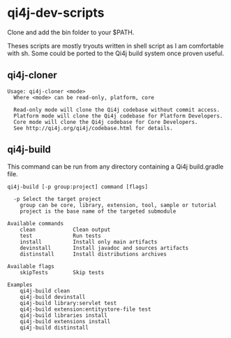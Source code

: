 # qi4j-dev-scripts

Clone and add the bin folder to your $PATH.

Theses scripts are mostly tryouts written in shell script as I am comfortable with sh.
Some could be ported to the Qi4j build system once proven useful.

## qi4j-cloner

    Usage: qi4j-cloner <mode>
      Where <mode> can be read-only, platform, core

      Read-only mode will clone the Qi4j codebase without commit access.
      Platform mode will clone the Qi4j codebase for Platform Developers.
      Core mode will clone the Qi4j codebase for Core Developers.
      See http://qi4j.org/qi4j/codebase.html for details.

## qi4j-build

This command can be run from any directory containing a Qi4j build.gradle file.

    qi4j-build [-p group:project] command [flags]

      -p Select the target project
        group can be core, library, extension, tool, sample or tutorial
        project is the base name of the targeted submodule

    Available commands
        clean            Clean output
        test             Run tests
        install          Install only main artifacts
        devinstall       Install javadoc and sources artifacts
        distinstall      Install distributions archives

    Available flags
        skipTests        Skip tests

    Examples
        qi4j-build clean
        qi4j-build devinstall
        qi4j-build library:servlet test
        qi4j-build extension:entitystore-file test
        qi4j-build libraries install
        qi4j-build extensions install
        qi4j-build distinstall


